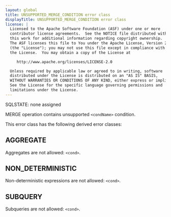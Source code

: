 ```yaml
---
layout: global
title: UNSUPPORTED_MERGE_CONDITION error class
displayTitle: UNSUPPORTED_MERGE_CONDITION error class
license: |
  Licensed to the Apache Software Foundation (ASF) under one or more
  contributor license agreements.  See the NOTICE file distributed with
  this work for additional information regarding copyright ownership.
  The ASF licenses this file to You under the Apache License, Version 2.0
  (the "License"); you may not use this file except in compliance with
  the License.  You may obtain a copy of the License at

     http://www.apache.org/licenses/LICENSE-2.0

  Unless required by applicable law or agreed to in writing, software
  distributed under the License is distributed on an "AS IS" BASIS,
  WITHOUT WARRANTIES OR CONDITIONS OF ANY KIND, either express or implied.
  See the License for the specific language governing permissions and
  limitations under the License.
---
```


SQLSTATE: none assigned

MERGE operation contains unsupported `<condName>` condition.

This error class has the following derived error classes:

## AGGREGATE

Aggregates are not allowed: `<cond>`.

## NON_DETERMINISTIC

Non-deterministic expressions are not allowed: `<cond>`.

## SUBQUERY

Subqueries are not allowed: `<cond>`.


